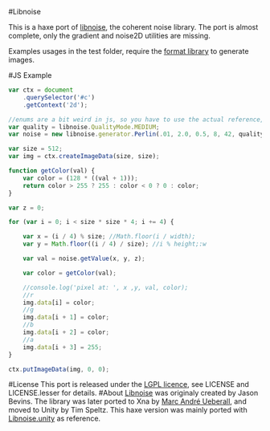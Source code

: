 #Libnoise

This is a haxe port of [libnoise](http://libnoise.sourceforge.net), the coherent noise library.
The port is almost complete, only the gradient and noise2D utilities are missing.

Examples usages in the test folder, require the [format library](http://lib.haxe.org/p/format) to generate images.

#JS Example

```js
var ctx = document
    .querySelector('#c')
    .getContext('2d');

//enums are a bit weird in js, so you have to use the actual reference, instead of an int.
var quality = libnoise.QualityMode.MEDIUM;
var noise = new libnoise.generator.Perlin(.01, 2.0, 0.5, 8, 42, quality);

var size = 512;
var img = ctx.createImageData(size, size);

function getColor(val) {
    var color = (128 * ((val + 1)));
    return color > 255 ? 255 : color < 0 ? 0 : color;
}

var z = 0;

for (var i = 0; i < size * size * 4; i += 4) {

    var x = (i / 4) % size; //Math.floor(i / width);
    var y = Math.floor((i / 4) / size); //i % height;:w

    var val = noise.getValue(x, y, z);

    var color = getColor(val);

    //console.log('pixel at: ', x ,y, val, color);
    //r
    img.data[i] = color;
    //g
    img.data[i + 1] = color;
    //b
    img.data[i + 2] = color;
    //a
    img.data[i + 3] = 255;
}

ctx.putImageData(img, 0, 0);
```

#License
This port is released under the [LGPL licence](https://www.gnu.org/licenses/lgpl.html), see LICENSE and LICENSE.lesser for details.
#About
[Libnoise](http://libnoise.sourceforge.net/) was originaly created by Jason Bevins. The library was later ported to
Xna by [Marc André Ueberall](http://www.big-black-block.com/#home), and moved to Unity by Tim Speltz. This haxe
version was mainly ported with [Libnoise.unity](https://github.com/ricardojmendez/LibNoise.Unity) as reference.
